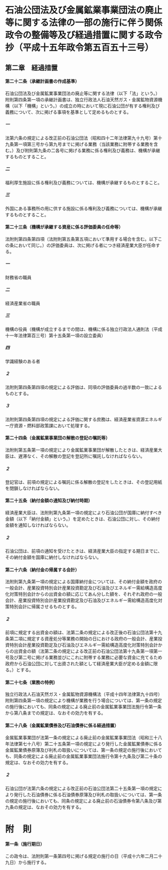 # 石油公団法及び金属鉱業事業団法の廃止等に関する法律の一部の施行に伴う関係政令の整備等及び経過措置に関する政令　抄（平成十五年政令第五百五十三号）
## 第二章　経過措置
#### 第二十二条（承継計画書の作成基準）
石油公団法及び金属鉱業事業団法の廃止等に関する法律（以下「法」という。）附則第四条第一項の承継計画書は、独立行政法人石油天然ガス・金属鉱物資源機構（以下「機構」という。）の成立の時において現に石油公団が有する権利及び義務について、次に掲げる事項を基準として定めるものとする。
##### 一
法第六条の規定による改正前の石油公団法（昭和四十二年法律第九十九号）第十九条第一項第三号から第九号までに掲げる業務（当該業務に附帯する業務を含む。）及び附則第九条の二各号に掲げる業務に係る権利及び義務は、機構が承継するものとすること。
##### 二
福利厚生施設に係る権利及び義務については、機構が承継するものとすること。
##### 三
外国にある事務所の用に供する施設に係る権利及び義務については、機構が承継するものとすること。
#### 第二十三条（機構が承継する資産に係る評価委員の任命等）
法附則第四条第四項（法附則第五条第五項において準用する場合を含む。以下この条において同じ。）の評価委員は、次に掲げる者につき経済産業大臣が任命する。
##### 一
財務省の職員
##### 二
経済産業省の職員
##### 三
機構の役員（機構が成立するまでの間は、機構に係る独立行政法人通則法（平成十一年法律第百三号）第十五条第一項の設立委員）
##### 四
学識経験のある者
##### ２
法附則第四条第四項の規定による評価は、同項の評価委員の過半数の一致によるものとする。
##### ３
法附則第四条第四項の規定による評価に関する庶務は、経済産業省資源エネルギー庁資源・燃料部政策課において処理する。
#### 第二十四条（金属鉱業事業団の解散の登記の嘱託等）
法附則第五条第一項の規定により金属鉱業事業団が解散したときは、経済産業大臣は、遅滞なく、その解散の登記を登記所に嘱託しなければならない。
##### ２
登記官は、前項の規定による嘱託に係る解散の登記をしたときは、その登記用紙を閉鎖しなければならない。
#### 第二十五条（納付金額の通知及び納付時期）
経済産業大臣は、法附則第九条第一項の規定により石油公団が国庫に納付すべき金額（以下「納付金額」という。）を定めたときは、石油公団に対し、その納付金額を通知しなければならない。
##### ２
石油公団は、前項の通知を受けたときは、経済産業大臣の指定する期日までに、その納付金額を国庫に納付しなければならない。
#### 第二十六条（納付金の帰属する会計）
法附則第九条第一項の規定による国庫納付金については、その納付金額を政府の一般会計、産業投資特別会計産業投資勘定及び石油及びエネルギー需給構造高度化対策特別会計からの出資金の額に応じてあん分した額を、それぞれ政府の一般会計、産業投資特別会計産業投資勘定及び石油及びエネルギー需給構造高度化対策特別会計に帰属させるものとする。
##### ２
前項に規定する出資金の額は、法第二条の規定による改正後の石油公団法第十九条第二項に規定する資産処分等業務の開始の日における政府の一般会計、産業投資特別会計産業投資勘定及び石油及びエネルギー需給構造高度化対策特別会計からの出資金の額（法第二条の規定による改正前の石油公団法第十九条第一項第一号及び第二号に掲げる業務並びにこれに附帯する業務に必要な資金に充てるため政府から石油公団に対して出資された額として経済産業大臣が定める金額に限る。）とする。
#### 第二十七条（業務の特例）
独立行政法人石油天然ガス・金属鉱物資源機構法（平成十四年法律第九十四号）附則第四条第一項の規定により機構が業務を行う場合については、第一条の規定の施行後においても、同条の規定による廃止前の金属鉱業事業団法施行令第一条から第八条までの規定は、なおその効力を有する。
#### 第二十八条（金属鉱業債券及び石油債券に係る経過措置）
金属鉱業事業団が法第一条の規定による廃止前の金属鉱業事業団法（昭和三十八年法律第七十八号）第二十五条第一項の規定により発行した金属鉱業債券に係る金属鉱業債券原簿及び利札の取扱いについては、第一条の規定の施行後においても、同条の規定による廃止前の金属鉱業事業団法施行令第十九条及び第二十条の規定は、なおその効力を有する。
##### ２
石油公団が法第六条の規定による改正前の石油公団法第二十五条第一項の規定により発行した石油債券に係る石油債券原簿及び利札の取扱いについては、第一条の規定の施行後においても、同条の規定による廃止前の石油債券令第八条及び第九条の規定は、なおその効力を有する。
# 附　則
#### 第一条（施行期日）
この政令は、法附則第一条第四号に掲げる規定の施行の日（平成十六年二月二十九日）から施行する。
